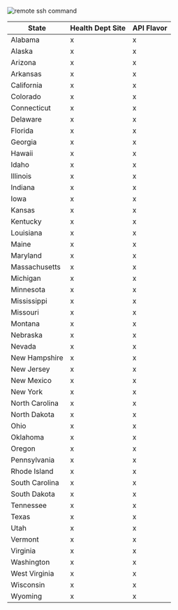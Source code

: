 ![remote ssh command](https://github.com/insidenothing/coronavirus/workflows/remote%20ssh%20command/badge.svg)


| State           | Health Dept Site | API Flavor |
| --------------- | ---------------- | -----------|
| Alabama         | x  | x |
| Alaska          | x  | x |
| Arizona         | x  | x |
| Arkansas        | x  | x |
| California      | x  | x |
| Colorado        | x  | x |
| Connecticut     | x  | x |
| Delaware        | x  | x |
| Florida         | x  | x |
| Georgia         | x  | x |
| Hawaii          | x  | x |
| Idaho           | x  | x |
| Illinois        | x  | x |
| Indiana         | x  | x |
| Iowa            | x  | x |
| Kansas          | x  | x |
| Kentucky        | x  | x |
| Louisiana       | x  | x |
| Maine           | x  | x |
| Maryland        | x  | x |
| Massachusetts   | x  | x |
| Michigan        | x  | x |
| Minnesota       | x  | x |
| Mississippi     | x  | x |
| Missouri        | x  | x |
| Montana         | x  | x |
| Nebraska        | x  | x |
| Nevada          | x  | x |
| New Hampshire   | x  | x |
| New Jersey      | x  | x |
| New Mexico      | x  | x |
| New York        | x  | x |
| North Carolina  | x  | x |
| North Dakota    | x  | x |
| Ohio            | x  | x |
| Oklahoma        | x  | x |
| Oregon          | x  | x |
| Pennsylvania    | x  | x |
| Rhode Island    | x  | x |
| South Carolina  | x  | x |
| South Dakota    | x  | x |
| Tennessee       | x  | x |
| Texas           | x  | x |
| Utah            | x  | x |
| Vermont         | x  | x |
| Virginia        | x  | x |
| Washington      | x  | x |
| West Virginia   | x  | x |
| Wisconsin       | x  | x |
| Wyoming         | x  | x |
